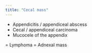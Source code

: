 ```yaml
---
title: "Cecal mass"
---
```

- Appendicitis / appendiceal abscess
- Cecal / appendiceal carcinoma
- Mucocele of the appendix

= Lymphoma
= Adnexal mass

